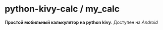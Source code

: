 # python-kivy-calc / my_calc

**Простой мобильный калькулятор на python kivy**.
Доступен на *Android*
